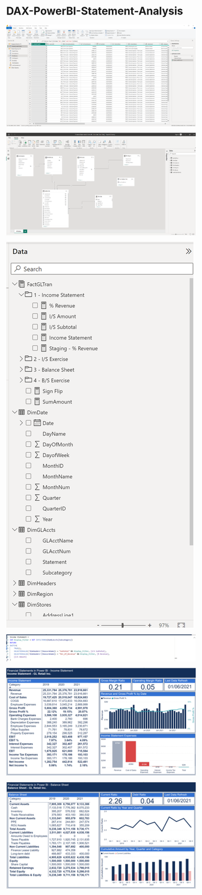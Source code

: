 # DAX-PowerBI-Statement-Analysis


![](/Images/Data_cleaning.png)

![](/Images/Data_model.png)

![](/Images/Explicit_values.png)

![](/Images/Dax.png)

![](/Images/Income_statement.png)

![](/Images/Balance_sheet.png)
